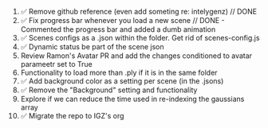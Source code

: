 1. ✅ Remove github reference (even add someting re: intelygenz) // DONE
2. ✅ Fix progress bar whenever you load a new scene // DONE - Commented the progress bar and added a dumb animation
3. ✅ Scenes configs as a .json within the folder. Get rid of scenes-config.js
4. ✅ Dynamic status be part of the scene json
5. Review Ramon's Avatar PR and add the changes conditioned to avatar parameetr set to True
6. Functionality to load more than .ply if it is in the same folder
7. ✅ Add background color as a setting per scene (in the .jsons)
8. ✅ Remove the "Background" setting and functionality
9. Explore if we can reduce the time used in re-indexing the gaussians array 
10. ✅ Migrate the repo to IGZ's org